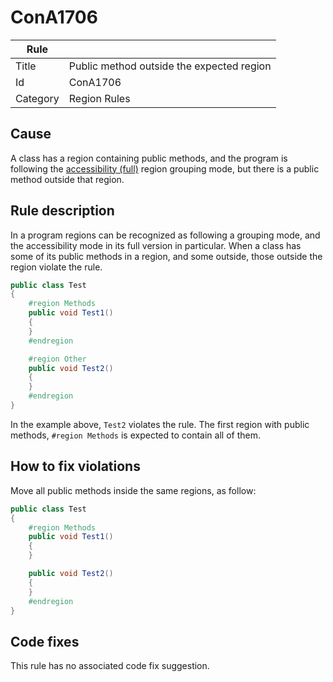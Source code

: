 # ConA1706

Rule | &nbsp;
------------ | -------------
Title | Public method outside the expected region
Id | ConA1706
Category | Region Rules

## Cause

A class has a region containing public methods, and the program is following the [accessibility (full)](RegionGroupingModes.md) region grouping mode, but there is a public method outside that region.

## Rule description

In a program regions can be recognized as following a grouping mode, and the accessibility mode in its full version in particular. When a class has some of its public methods in a region, and some outside, those outside the region violate the rule.
 
````csharp
public class Test
{
    #region Methods
    public void Test1()
    {
    }
    #endregion

    #region Other
    public void Test2()
    {
    }
    #endregion
}
````

In the example above, `Test2` violates the rule. The first region with public methods, `#region Methods` is expected to contain all of them.

## How to fix violations

Move all public methods inside the same regions, as follow:
 
````csharp
public class Test
{
    #region Methods
    public void Test1()
    {
    }

    public void Test2()
    {
    }
    #endregion
}
````

## Code fixes

This rule has no associated code fix suggestion.
